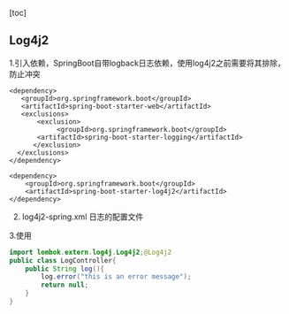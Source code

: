 [toc]

## Log4j2

1.引入依赖，SpringBoot自带logback日志依赖，使用log4j2之前需要将其排除，防止冲突

```
<dependency>
   <groupId>org.springframework.boot</groupId>
   <artifactId>spring-boot-starter-web</artifactId>
   <exclusions>
       <exclusion>
            <groupId>org.springframework.boot</groupId>
       <artifactId>spring-boot-starter-logging</artifactId>
      </exclusion>
  </exclusions>
</dependency>

<dependency>
    <groupId>org.springframework.boot</groupId>
    <artifactId>spring-boot-starter-log4j2</artifactId>
</dependency>

```

2. log4j2-spring.xml 日志的配置文件


3.使用

```java
import lombok.extern.log4j.Log4j2;@Log4j2
public class LogController{
    public String log(){
        log.error("this is an error message");
        return null;
    }
}
```